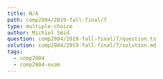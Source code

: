 ```yaml
---
title: N/A
path: comp2804/2019-fall-final/7
type: multiple-choice
author: Michiel Smid
question: comp2804/2019-fall-final/7/question.ts
solution: comp2804/2019-fall-final/7/solution.md
tags:
  - comp2804
  - comp2804-exam
---
```

